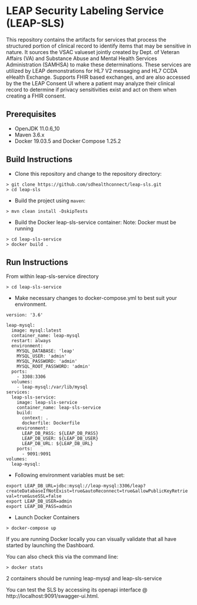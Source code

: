 
# LEAP Security Labeling Service (LEAP-SLS)
This repository contains the artifacts for services that process the structured portion of clinical record to identify 
items that may be sensitive in nature.
  It sources the VSAC valueset jointly created by Dept. of Veteran Affairs (VA) and Substance Abuse and Mental 
  Health Services Administration (SAMHSA) to make these determinations. 
  These services are utilized by LEAP demonstrations for HL7 V2 messaging and HL7 CCDA eHealth Exchange. Supports FHIR based exchanges, and are also accessed by the
   the LEAP Consent UI where a patient may analyze their clinical record to determine if privacy sensitivities exist and act on them when 
   creating a FHIR consent.

## Prerequisites
- OpenJDK 11.0.6_10
- Maven 3.6.x
- Docker 19.03.5 and Docker Compose 1.25.2 


## Build Instructions
-  Clone this repository and change to the repository directory:
```
> git clone https://github.com/sdhealthconnect/leap-sls.git
> cd leap-sls
```

- Build the project using `maven`:
```
> mvn clean install -DskipTests
```
- Build the Docker leap-sls-service container:
Note: Docker must be running
```
> cd leap-sls-service
> docker build .
```

## Run Instructions
From within leap-sls-service directory
```
> cd leap-sls-service
```
- Make necessary changes to docker-compose.yml to best suit your environment.
```
version: '3.6'

leap-mysql:
  image: mysql:latest
  container_name: leap-mysql
  restart: always
  environment:
    MYSQL_DATABASE: 'leap'
    MYSQL_USER: 'admin'
    MYSQL_PASSWORD: 'admin'
    MYSQL_ROOT_PASSWORD: 'admin'
  ports:
    - 3308:3306
  volumes:
    - leap-mysql:/var/lib/mysql
services:
  leap-sls-service:
    image: leap-sls-service
    container_name: leap-sls-service
    build:
      context: .
      dockerfile: Dockerfile
    environment:
      LEAP_DB_PASS: ${LEAP_DB_PASS}
      LEAP_DB_USER: ${LEAP_DB_USER}
      LEAP_DB_URL: ${LEAP_DB_URL}
    ports:
      - 9091:9091
volumes:
  leap-mysql:
```

- Following environment variables must be set:
```
export LEAP_DB_URL=jdbc:mysql://leap-mysql:3306/leap?createDatabaseIfNotExist=true&autoReconnect=true&allowPublicKeyRetrie
val=true&useSSL=false
export LEAP_DB_USER=admin
export LEAP_DB_PASS=admin
```
- Launch Docker Containers
```
> docker-compose up
```
If you are running Docker locally you can visually validate that all have started by launching the Dashboard.  

You can also check this via the command line:
```
> docker stats
```
2 containers should be running leap-mysql and leap-sls-service

You can test the SLS by accessing its openapi interface @ http://localhost:9091/swagger-ui.html.  


